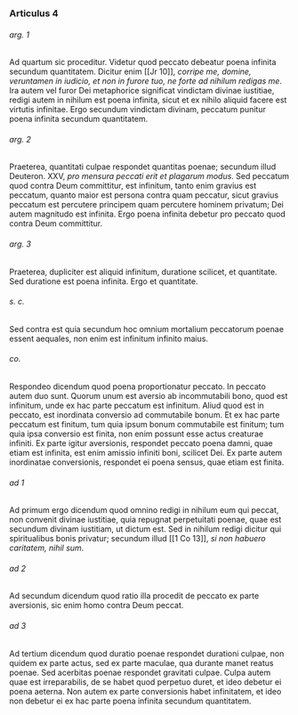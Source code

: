 ### Articulus 4

###### arg. 1
Ad quartum sic proceditur. Videtur quod peccato debeatur poena infinita secundum quantitatem. Dicitur enim [[Jr 10]], *corripe me, domine, veruntamen in iudicio, et non in furore tuo, ne forte ad nihilum redigas me*. Ira autem vel furor Dei metaphorice significat vindictam divinae iustitiae, redigi autem in nihilum est poena infinita, sicut et ex nihilo aliquid facere est virtutis infinitae. Ergo secundum vindictam divinam, peccatum punitur poena infinita secundum quantitatem.

###### arg. 2
Praeterea, quantitati culpae respondet quantitas poenae; secundum illud Deuteron. XXV, *pro mensura peccati erit et plagarum modus*. Sed peccatum quod contra Deum committitur, est infinitum, tanto enim gravius est peccatum, quanto maior est persona contra quam peccatur, sicut gravius peccatum est percutere principem quam percutere hominem privatum; Dei autem magnitudo est infinita. Ergo poena infinita debetur pro peccato quod contra Deum committitur.

###### arg. 3
Praeterea, dupliciter est aliquid infinitum, duratione scilicet, et quantitate. Sed duratione est poena infinita. Ergo et quantitate.

###### s. c.
Sed contra est quia secundum hoc omnium mortalium peccatorum poenae essent aequales, non enim est infinitum infinito maius.

###### co.
Respondeo dicendum quod poena proportionatur peccato. In peccato autem duo sunt. Quorum unum est aversio ab incommutabili bono, quod est infinitum, unde ex hac parte peccatum est infinitum. Aliud quod est in peccato, est inordinata conversio ad commutabile bonum. Et ex hac parte peccatum est finitum, tum quia ipsum bonum commutabile est finitum; tum quia ipsa conversio est finita, non enim possunt esse actus creaturae infiniti. Ex parte igitur aversionis, respondet peccato poena damni, quae etiam est infinita, est enim amissio infiniti boni, scilicet Dei. Ex parte autem inordinatae conversionis, respondet ei poena sensus, quae etiam est finita.

###### ad 1
Ad primum ergo dicendum quod omnino redigi in nihilum eum qui peccat, non convenit divinae iustitiae, quia repugnat perpetuitati poenae, quae est secundum divinam iustitiam, ut dictum est. Sed in nihilum redigi dicitur qui spiritualibus bonis privatur; secundum illud [[1 Co 13]], *si non habuero caritatem, nihil sum*.

###### ad 2
Ad secundum dicendum quod ratio illa procedit de peccato ex parte aversionis, sic enim homo contra Deum peccat.

###### ad 3
Ad tertium dicendum quod duratio poenae respondet durationi culpae, non quidem ex parte actus, sed ex parte maculae, qua durante manet reatus poenae. Sed acerbitas poenae respondet gravitati culpae. Culpa autem quae est irreparabilis, de se habet quod perpetuo duret, et ideo debetur ei poena aeterna. Non autem ex parte conversionis habet infinitatem, et ideo non debetur ei ex hac parte poena infinita secundum quantitatem.


